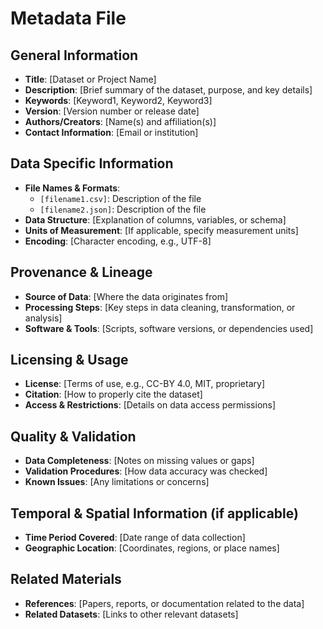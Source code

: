 # Metadata File

## General Information
- **Title**: [Dataset or Project Name]
- **Description**: [Brief summary of the dataset, purpose, and key details]
- **Keywords**: [Keyword1, Keyword2, Keyword3]
- **Version**: [Version number or release date]
- **Authors/Creators**: [Name(s) and affiliation(s)]
- **Contact Information**: [Email or institution]

## Data Specific Information
- **File Names & Formats**: 
  - `[filename1.csv]`: Description of the file
  - `[filename2.json]`: Description of the file
- **Data Structure**: [Explanation of columns, variables, or schema]
- **Units of Measurement**: [If applicable, specify measurement units]
- **Encoding**: [Character encoding, e.g., UTF-8]

## Provenance & Lineage
- **Source of Data**: [Where the data originates from]
- **Processing Steps**: [Key steps in data cleaning, transformation, or analysis]
- **Software & Tools**: [Scripts, software versions, or dependencies used]

## Licensing & Usage
- **License**: [Terms of use, e.g., CC-BY 4.0, MIT, proprietary]
- **Citation**: [How to properly cite the dataset]
- **Access & Restrictions**: [Details on data access permissions]

## Quality & Validation
- **Data Completeness**: [Notes on missing values or gaps]
- **Validation Procedures**: [How data accuracy was checked]
- **Known Issues**: [Any limitations or concerns]

## Temporal & Spatial Information (if applicable)
- **Time Period Covered**: [Date range of data collection]
- **Geographic Location**: [Coordinates, regions, or place names]

## Related Materials
- **References**: [Papers, reports, or documentation related to the data]
- **Related Datasets**: [Links to other relevant datasets]